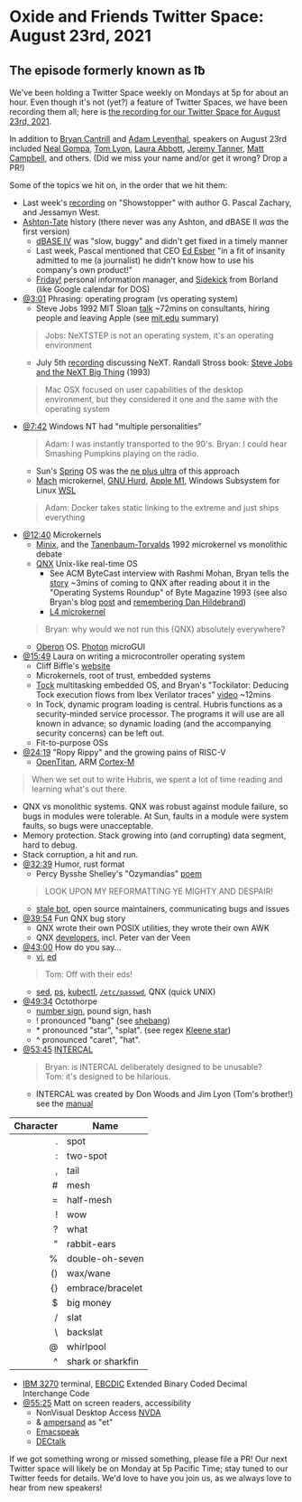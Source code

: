 # Oxide and Friends Twitter Space: August 23rd, 2021

## The episode formerly known as ℔

We've been holding a Twitter Space weekly on Mondays at 5p for about an hour.
Even though it's not (yet?) a feature of Twitter Spaces, we have been
recording them all; here is
[the recording for our Twitter Space for August 23rd, 2021](https://youtu.be/-ZRv6EHaQYM).

In addition to
[Bryan Cantrill](https://twitter.com/bcantrill) and
[Adam Leventhal](https://twitter.com/ahl),
speakers on August 23rd included
[Neal Gompa](https://twitter.com/Det_Conan_Kudo),
[Tom Lyon](https://twitter.com/aka_pugs),
[Laura Abbott](https://twitter.com/openlabbott),
[Jeremy Tanner](https://twitter.com/Penguin),
[Matt Campbell](https://twitter.com/mw_campbell),
and others.
(Did we miss your name and/or get it wrong? Drop a PR!)

Some of the topics we hit on, in the order that we hit them:

- Last week's [recording](https://youtu.be/hlQuF75L4TE) on
  "Showstopper" with author G. Pascal Zachary, and Jessamyn West.
- [Ashton-Tate](https://en.wikipedia.org/wiki/Ashton-Tate) history
  (there never was any Ashton, and dBASE II *was* the first version)
  - [dBASE IV][dbase4] was "slow, buggy" and didn't get fixed in a timely manner
  - Last week, Pascal mentioned that CEO
    [Ed Esber](https://en.wikipedia.org/wiki/Ashton-Tate#Ed_Esber)
    "in a fit of insanity admitted to me (a journalist) he didn't
     know how to use his company's own product!"
  - [Friday!](https://en.wikipedia.org/wiki/Ashton-Tate#Friday!)
    personal information manager, and
    [Sidekick](https://en.wikipedia.org/wiki/Borland_Sidekick) from Borland
    (like Google calendar for DOS)
- [@3:01](https://youtu.be/-ZRv6EHaQYM?t=181)
  Phrasing: operating program (vs operating system)
  - Steve Jobs 1992 MIT Sloan [talk](https://youtu.be/Gk-9Fd2mEnI) ~72mins
    on consultants, hiring people and leaving Apple
    (see [mit.edu][jobs-mit] summary)
  > Jobs: NeXTSTEP is not an operating system, it's an operating environment
  - July 5th [recording](https://youtu.be/2H9XQBdLB0Y) discussing NeXT.
    Randall Stross book: [Steve Jobs and the NeXT Big Thing][stross-next] (1993)
  > Mac OSX focused on user capabilities of the desktop environment,
    but they considered it one and the same with the operating system
- [@7:42](https://youtu.be/-ZRv6EHaQYM?t=462)
  Windows NT had "multiple personalities"
  > Adam: I was instantly transported to the 90's.
  > Bryan: I could hear Smashing Pumpkins playing on the radio.
  - Sun's [Spring](https://en.wikipedia.org/wiki/Spring_(operating_system)) OS
    was the [ne plus ultra](https://www.google.com/search?q=ne+plus+ultra)
    of this approach
  - [Mach](https://en.wikipedia.org/wiki/Mach_(kernel)) microkernel,
    [GNU Hurd](https://en.wikipedia.org/wiki/GNU_Hurd),
    [Apple M1](https://en.wikipedia.org/wiki/Apple_M1),
    Windows Subsystem for Linux
    [WSL](https://en.wikipedia.org/wiki/Windows_Subsystem_for_Linux)
  > Adam: Docker takes static linking to the extreme and just ships everything
- [@12:40](https://youtu.be/-ZRv6EHaQYM?t=760) Microkernels
  - [Minix](https://en.wikipedia.org/wiki/Minix), and the
    [Tanenbaum-Torvalds][kernel-debate] 1992 microkernel vs monolithic debate
  - [QNX](https://en.wikipedia.org/wiki/QNX) Unix-like real-time OS
    - See ACM ByteCast interview with Rashmi Mohan, Bryan tells the
      [story](https://youtu.be/seFP7-KI2OI?t=405) ~3mins of coming to QNX after
      reading about it in the "Operating Systems Roundup" of Byte Magazine 1993
      (see also Bryan's blog [post][dtrace-qnx] and
       [remembering Dan Hildebrand](https://openqnx.com/node/298))
    - [L4 microkernel](https://en.wikipedia.org/wiki/L4_microkernel_family)
  > Bryan: why would we not run this (QNX) absolutely everywhere?
  - [Oberon](https://en.wikipedia.org/wiki/Oberon_(operating_system)) OS.
    [Photon][photon] microGUI
- [@15:49](https://youtu.be/-ZRv6EHaQYM?t=949)
  Laura on writing a microcontroller operating system
  - Cliff Biffle's [website](http://cliffle.com/)
  - Microkernels, root of trust, embedded systems
  - [Tock](https://www.tockos.org/) multitasking embedded OS, and Bryan's
    "Tockilator: Deducing Tock execution flows from Ibex Verilator traces"
    [video](https://www.youtube.com/watch?v=zPuELAzJyno&t=10534s) ~12mins
  - In Tock, dynamic program loading is central.
    Hubris functions as a security-minded service processor. The programs
    it will use are all known in advance; so dynamic loading (and the
    accompanying security concerns) can be left out.
  - Fit-to-purpose OSs
- [@24:19](https://youtu.be/-ZRv6EHaQYM?t=1459)
  "Ropy Rippy" and the growing pains of RISC-V
  - [OpenTitan](https://opentitan.org/),
    ARM [Cortex-M](https://en.wikipedia.org/wiki/ARM_Cortex-M)
> When we set out to write Hubris, we spent a lot of time reading
> and learning what's out there.
  - QNX vs monolithic systems. QNX was robust against module failure,
    so bugs in modules were tolerable. At Sun, faults in a module
    were system faults, so bugs were unacceptable.
  - Memory protection. Stack growing into (and corrupting) data segment,
    hard to debug.
  - Stack corruption, a hit and run.
- [@32:39](https://youtu.be/-ZRv6EHaQYM?t=1959) Humor, rust format
  - Percy Bysshe Shelley's "Ozymandias" [poem][ozy]
  > LOOK UPON MY REFORMATTING YE MIGHTY AND DESPAIR!
  - [stale bot](https://twitter.com/bcantrill/status/1428187086201376772),
    open source maintainers, communicating bugs and issues
- [@39:54](https://youtu.be/-ZRv6EHaQYM?t=2394) Fun QNX bug story
  - QNX wrote their own POSIX utilities, they wrote their own AWK
  - QNX [developers][qnx-devs], incl. Peter van der Veen
- [@43:00](https://youtu.be/-ZRv6EHaQYM?t=2580) How do you say...
  - [vi](https://en.wikipedia.org/wiki/Vi),
    [ed](https://en.wikipedia.org/wiki/Ed_(text_editor))
  > Tom: Off with their eds!
  - [sed](https://en.wikipedia.org/wiki/Sed),
    [ps](https://en.wikipedia.org/wiki/Ps_(Unix)),
    [kubectl](https://kubernetes.io/docs/reference/kubectl/overview/),
    [`/etc/passwd`](https://en.wikipedia.org/wiki/Passwd#Password_file),
    QNX (quick UNIX)
- [@49:34](https://youtu.be/-ZRv6EHaQYM?t=2974) Octothorpe
  - [number sign](https://en.wikipedia.org/wiki/Number_sign),
    pound sign, hash
  - ! pronounced "bang"
    (see [shebang](https://en.wikipedia.org/wiki/Shebang_(Unix)))
  - \* pronounced "star", "splat".
    (see regex [Kleene star](https://en.wikipedia.org/wiki/Kleene_star))
  - ^ pronounced "caret", "hat".
- [@53:45](https://youtu.be/-ZRv6EHaQYM?t=3225)
  [INTERCAL](https://en.wikipedia.org/wiki/INTERCAL)
  > Bryan: is INTERCAL deliberately designed to be unusable? \
  > Tom: it's designed to be hilarious.
  - INTERCAL was created by Don Woods and Jim Lyon (Tom's brother!)
    see the [manual][intercal-manual]

| Character | Name |
| ---: | --- |
| . | spot |
| : | two-spot |
| , | tail |
| # | mesh |
| = | half-mesh |
| ! | wow |
| ? | what |
| " | rabbit-ears |
| % | double-oh-seven |
| () | wax/wane |
| {} | embrace/bracelet |
| $ | big money |
| / | slat |
| \\ | backslat |
| @ | whirlpool |
| ^ | shark or sharkfin |

- [IBM 3270](https://en.wikipedia.org/wiki/IBM_3270) terminal,
  [EBCDIC](https://en.wikipedia.org/wiki/EBCDIC)
  Extended Binary Coded Decimal Interchange Code
- [@55:25](https://youtu.be/-ZRv6EHaQYM?t=3325)
  Matt on screen readers, accessibility
  - NonVisual Desktop Access [NVDA][nvda]
  - & [ampersand](https://en.wikipedia.org/wiki/Ampersand) as "et"
  - [Emacspeak](https://en.wikipedia.org/wiki/Emacspeak)
  - [DECtalk](https://en.wikipedia.org/wiki/DECtalk)

If we got something wrong or missed something, please file a PR!
Our next Twitter space will likely be on Monday at 5p Pacific Time; stay tuned
to our Twitter feeds for details.  We'd love to have you join us, as we
always love to hear from new speakers!

[dbase4]: https://en.wikipedia.org/wiki/Ashton-Tate#dBASE_IV:_Decline_and_fall_(1988%E2%80%931990)
[jobs-mit]: https://mitsloan.mit.edu/ideas-made-to-matter/steve-jobs-talks-consultants-hiring-and-leaving-apple-unearthed-1992-talk
[stross-next]: https://www.google.com/books/edition/STEVE_JOBS_THE_NEXT_BIG_THING/j5JQAAAAMAAJ
[kernel-debate]: https://en.wikipedia.org/wiki/Tanenbaum%E2%80%93Torvalds_debate
[dtrace-qnx]: http://dtrace.org/blogs/bmc/2007/11/08/dtrace-on-qnx/
[photon]: http://www.qnx.com/developers/docs/6.5.0SP1.update/com.qnx.doc.neutrino_user_guide/using_photon.html
[ozy]: https://www.poetryfoundation.org/poems/46565/ozymandias
[qnx-devs]: http://community.qnx.com/sf/docman/do/downloadDocument/projects.core_os/docman.root.os_docs/doc1073/15
[intercal-manual]: https://www.google.com/search?q=intercal+programming+language+reference
[nvda]: https://en.wikipedia.org/wiki/NonVisual_Desktop_Access

